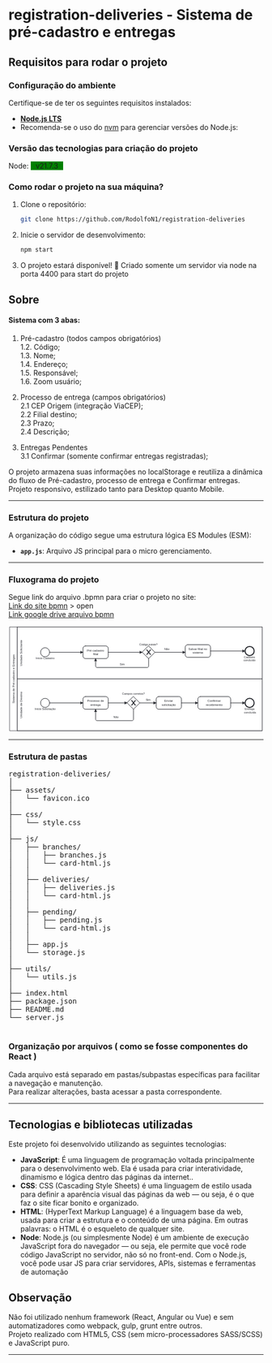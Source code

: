 # registration-deliveries - Sistema de pré-cadastro e entregas

## Requisitos para rodar o projeto

### Configuração do ambiente

Certifique-se de ter os seguintes requisitos instalados:

- **[Node.js LTS](https://nodejs.org/en)**  
- Recomenda-se o uso do [nvm](https://github.com/nvm-sh/nvm) para gerenciar versões do Node.js:

### Versão das tecnologias para criação do projeto

Node: <span style="background:green;padding:0 10px">v21.7.3</span> <br>

### Como rodar o projeto na sua máquina?

1. Clone o repositório:
   ```bash
   git clone https://github.com/RodolfoN1/registration-deliveries
   ```
2. Inicie o servidor de desenvolvimento:
   ```bash
   npm start
   ```
4. O projeto estará disponível! 🎉 Criado somente um servidor via node na porta 4400 para start do projeto



## Sobre

#### Sistema com 3 abas: 
1. Pré-cadastro (todos campos obrigatórios) <br />
    1.2. Código; <br />
    1.3. Nome; <br />
    1.4. Endereço; <br />
    1.5. Responsável; <br />
    1.6. Zoom usuário; <br />

2. Processo de entrega (campos obrigatórios) <br />
    2.1 CEP Origem (integração ViaCEP); <br /> 
    2.2 Filial destino; <br /> 
    2.3 Prazo; <br /> 
    2.4 Descrição; <br />                 
3. Entregas Pendentes <br />
    3.1 Confirmar (somente confirmar entregas registradas); <br />

O projeto armazena suas informações no localStorage e reutiliza a dinâmica do fluxo de Pré-cadastro, processo de entrega e Confirmar entregas. <br />
Projeto responsivo, estilizado tanto para Desktop quanto Mobile.

---  

### Estrutura do projeto

A organização do código segue uma estrutura lógica ES Modules (ESM):
- **`app.js`**: Arquivo JS principal para o micro gerenciamento.  

--- 

### Fluxograma do projeto

Segue link do arquivo .bpmn para criar o projeto no site: <br />
[Link do site bpmn](docs/diagrama.bpmn) > open <br />
[Link google drive arquivo bpmn](https://drive.google.com/file/d/1RPv1Bb2vt4jna75hMJzUgi0tl-1Md2X0/view?usp=sharing)

<div>
<?xml version="1.0" encoding="utf-8"?>
<!-- created with bpmn-js / http://bpmn.io -->
<!DOCTYPE svg PUBLIC "-//W3C//DTD SVG 1.1//EN" "http://www.w3.org/Graphics/SVG/1.1/DTD/svg11.dtd">
<svg xmlns="http://www.w3.org/2000/svg" xmlns:xlink="http://www.w3.org/1999/xlink" width="1010" height="420" viewBox="155 75 1010 420" version="1.1"><defs><pattern id="djs-grid-pattern-188844" width="10" height="10" patternUnits="userSpaceOnUse"><circle cx="0.5" cy="0.5" r="0.5" style="fill: rgb(204, 204, 204);"/></pattern></defs><g class="djs-group"><g class="djs-element djs-shape" data-element-id="Participant_09imkm3" style="display: block;" transform="matrix(1 0 0 1 160 80)"><g class="djs-visual"><rect x="0" y="0" width="1000" height="410" rx="0" ry="0" style="stroke-linecap: round; stroke-linejoin: round; stroke: rgb(34, 36, 42); stroke-width: 1.5px; fill: white; fill-opacity: 0.95;"/><path style="fill: none; stroke-linecap: round; stroke-linejoin: round; stroke: rgb(34, 36, 42); stroke-width: 1.5px;" d="M30,0L30,410"/><text lineHeight="1.2" class="djs-label" style="font-family: Arial, sans-serif; font-size: 12px; font-weight: normal; fill: rgb(34, 36, 42);" transform="matrix(-1.83697e-16 -1 1 -1.83697e-16 0 410)"><tspan x="108.28125" y="18.6">Sistema de Pré-cadastro e Entregas</tspan></text></g><rect class="djs-hit djs-hit-no-move" x="0" y="0" width="1000" height="410" style="fill: none; stroke-opacity: 0; stroke: white; stroke-width: 15px;"/><rect class="djs-hit djs-hit-click-stroke" x="0" y="0" width="1000" height="410" style="fill: none; stroke-opacity: 0; stroke: white; stroke-width: 15px;"/><rect class="djs-hit djs-hit-all" x="0" y="0" width="30" height="410" style="fill: none; stroke-opacity: 0; stroke: white; stroke-width: 15px;"/><rect x="-5" y="-5" rx="4" width="1010" height="420" class="djs-outline" style="fill: none;"/></g><g class="djs-children"><g class="djs-group"><g class="djs-element djs-shape" data-element-id="Lane_04u97z6" style="display: block;" transform="matrix(1 0 0 1 190 285)"><g class="djs-visual"><rect x="0" y="0" width="970" height="205" rx="0" ry="0" style="stroke-linecap: round; stroke-linejoin: round; stroke: rgb(34, 36, 42); stroke-width: 1.5px; fill: white; fill-opacity: 0.25;"/><text lineHeight="1.2" class="djs-label" style="font-family: Arial, sans-serif; font-size: 12px; font-weight: normal; fill: rgb(34, 36, 42);" transform="matrix(-1.83697e-16 -1 1 -1.83697e-16 0 205)"><tspan x="49.634765625" y="18.6">Unidade de Destino</tspan></text></g><rect class="djs-hit djs-hit-no-move" x="0" y="0" width="970" height="205" style="fill: none; stroke-opacity: 0; stroke: white; stroke-width: 15px;"/><rect class="djs-hit djs-hit-click-stroke" x="0" y="0" width="970" height="205" style="fill: none; stroke-opacity: 0; stroke: white; stroke-width: 15px;"/><rect class="djs-hit djs-hit-all" x="0" y="0" width="30" height="205" style="fill: none; stroke-opacity: 0; stroke: white; stroke-width: 15px;"/><rect x="-5" y="-5" rx="4" width="980" height="215" class="djs-outline" style="fill: none;"/></g></g><g class="djs-group"><g class="djs-element djs-shape" data-element-id="Lane_0rdm2yp" style="display: block;" transform="matrix(1 0 0 1 190 80)"><g class="djs-visual"><rect x="0" y="0" width="970" height="205" rx="0" ry="0" style="stroke-linecap: round; stroke-linejoin: round; stroke: rgb(34, 36, 42); stroke-width: 1.5px; fill: white; fill-opacity: 0.25;"/><text lineHeight="1.2" class="djs-label" style="font-family: Arial, sans-serif; font-size: 12px; font-weight: normal; fill: rgb(34, 36, 42);" transform="matrix(-1.83697e-16 -1 1 -1.83697e-16 0 205)"><tspan x="50.63671875" y="18.6">Unidade Solicitante</tspan></text></g><rect class="djs-hit djs-hit-no-move" x="0" y="0" width="970" height="205" style="fill: none; stroke-opacity: 0; stroke: white; stroke-width: 15px;"/><rect class="djs-hit djs-hit-click-stroke" x="0" y="0" width="970" height="205" style="fill: none; stroke-opacity: 0; stroke: white; stroke-width: 15px;"/><rect class="djs-hit djs-hit-all" x="0" y="0" width="30" height="205" style="fill: none; stroke-opacity: 0; stroke: white; stroke-width: 15px;"/><rect x="-5" y="-5" rx="4" width="980" height="215" class="djs-outline" style="fill: none;"/></g></g><g class="djs-group"><g class="djs-element djs-shape" data-element-id="TaskInserirFilial" style="display: block;" transform="matrix(1 0 0 1 450 155)"><g class="djs-visual"><rect x="0" y="0" width="100" height="50" rx="10" ry="10" style="stroke-linecap: round; stroke-linejoin: round; stroke: rgb(34, 36, 42); stroke-width: 2px; fill: white; fill-opacity: 0.95;"/><text lineHeight="1.2" class="djs-label" style="font-family: Arial, sans-serif; font-size: 12px; font-weight: normal; fill: rgb(34, 36, 42);"><tspan x="15.8203125" y="21.4">Pré cadastro </tspan><tspan x="39.9970703125" y="35.8">filial</tspan></text></g><rect class="djs-hit djs-hit-all" x="0" y="0" width="100" height="50" style="fill: none; stroke-opacity: 0; stroke: white; stroke-width: 15px;"/><rect x="-5" y="-5" rx="14" width="110" height="60" class="djs-outline" style="fill: none;"/></g></g><g class="djs-group"><g class="djs-element djs-shape" data-element-id="GatewayCodigoDuplicado" style="display: block;" transform="matrix(1 0 0 1 685 155)"><g class="djs-visual"><polygon points="25,0 50,25 25,50 0,25" style="stroke-linecap: round; stroke-linejoin: round; stroke: rgb(34, 36, 42); stroke-width: 2px; fill: white; fill-opacity: 0.95;"/><path d="m 16,15 7.42857142857143,9.714285714285715 -7.42857142857143,9.714285714285715 3.428571428571429,0 5.714285714285715,-7.464228571428572 5.714285714285715,7.464228571428572 3.428571428571429,0 -7.42857142857143,-9.714285714285715 7.42857142857143,-9.714285714285715 -3.428571428571429,0 -5.714285714285715,7.464228571428572 -5.714285714285715,-7.464228571428572 -3.428571428571429,0 z" style="fill: rgb(34, 36, 42); stroke-linecap: round; stroke-linejoin: round; stroke: rgb(34, 36, 42); stroke-width: 1px;"/></g><rect class="djs-hit djs-hit-all" x="0" y="0" width="50" height="50" style="fill: none; stroke-opacity: 0; stroke: white; stroke-width: 15px;"/><rect x="2" y="2" rx="4" width="46" height="46" class="djs-outline" style="transform-box: fill-box; transform: rotate(45deg); transform-origin: center center; fill: none;"/></g></g><g class="djs-group"><g class="djs-element djs-shape" data-element-id="GatewayCodigoDuplicado_label" style="display: block;" transform="matrix(1 0 0 1 673 143)"><g class="djs-visual"><text lineHeight="1.2" class="djs-label" style="font-family: Arial, sans-serif; font-size: 11px; font-weight: normal; fill: rgb(34, 36, 42);"><tspan x="0" y="9.899999999999999">Código existe?</tspan></text></g><rect class="djs-hit djs-hit-all" x="0" y="0" width="73" height="14" style="fill: none; stroke-opacity: 0; stroke: white; stroke-width: 15px;"/><rect x="-5" y="-5" rx="4" width="83" height="24" class="djs-outline" style="fill: none;"/></g></g><g class="djs-group"><g class="djs-element djs-shape" data-element-id="TaskSalvarFilial" style="display: block;" transform="matrix(1 0 0 1 855 150)"><g class="djs-visual"><rect x="0" y="0" width="100" height="50" rx="10" ry="10" style="stroke-linecap: round; stroke-linejoin: round; stroke: rgb(34, 36, 42); stroke-width: 2px; fill: white; fill-opacity: 0.95;"/><text lineHeight="1.2" class="djs-label" style="font-family: Arial, sans-serif; font-size: 12px; font-weight: normal; fill: rgb(34, 36, 42);"><tspan x="12.486328125" y="21.4">Salvar filial no </tspan><tspan x="29.1650390625" y="35.8">sistema</tspan></text></g><rect class="djs-hit djs-hit-all" x="0" y="0" width="100" height="50" style="fill: none; stroke-opacity: 0; stroke: white; stroke-width: 15px;"/><rect x="-5" y="-5" rx="14" width="110" height="60" class="djs-outline" style="fill: none;"/></g></g><g class="djs-group"><g class="djs-element djs-shape" data-element-id="EndCadastro" style="display: block;" transform="matrix(1 0 0 1 1092 157)"><g class="djs-visual"><circle cx="18" cy="18" r="18" style="stroke-linecap: round; stroke-linejoin: round; stroke: rgb(34, 36, 42); stroke-width: 4px; fill: white; fill-opacity: 0.95;"/></g><rect class="djs-hit djs-hit-all" x="0" y="0" width="36" height="36" style="fill: none; stroke-opacity: 0; stroke: white; stroke-width: 15px;"/><circle cx="18" cy="18" r="24" class="djs-outline" style="fill: none;"/></g></g><g class="djs-group"><g class="djs-element djs-shape" data-element-id="EndCadastro_label" style="display: block;" transform="matrix(1 0 0 1 1086 193)"><g class="djs-visual"><text lineHeight="1.2" class="djs-label" style="font-family: Arial, sans-serif; font-size: 11px; font-weight: normal; fill: rgb(34, 36, 42);"><tspan x="1.2265625" y="9.899999999999999">Cadastro </tspan><tspan x="0" y="23.099999999999998">concluído</tspan></text></g><rect class="djs-hit djs-hit-all" x="0" y="0" width="48" height="27" style="fill: none; stroke-opacity: 0; stroke: white; stroke-width: 15px;"/><rect x="-5" y="-5" rx="4" width="58" height="37" class="djs-outline" style="fill: none;"/></g></g><g class="djs-group"><g class="djs-element djs-shape" data-element-id="StartCadastro" style="display: block;" transform="matrix(1 0 0 1 282 162)"><g class="djs-visual"><circle cx="18" cy="18" r="18" style="stroke-linecap: round; stroke-linejoin: round; stroke: rgb(34, 36, 42); stroke-width: 2px; fill: white; fill-opacity: 0.95;"/></g><rect class="djs-hit djs-hit-all" x="0" y="0" width="36" height="36" style="fill: none; stroke-opacity: 0; stroke: white; stroke-width: 15px;"/><circle cx="18" cy="18" r="23" class="djs-outline" style="fill: none;"/></g></g><g class="djs-group"><g class="djs-element djs-shape" data-element-id="StartCadastro_label" style="display: block;" transform="matrix(1 0 0 1 263 198)"><g class="djs-visual"><text lineHeight="1.2" class="djs-label" style="font-family: Arial, sans-serif; font-size: 11px; font-weight: normal; fill: rgb(34, 36, 42);"><tspan x="0" y="9.899999999999999">Início Cadastro</tspan></text></g><rect class="djs-hit djs-hit-all" x="0" y="0" width="74" height="14" style="fill: none; stroke-opacity: 0; stroke: white; stroke-width: 15px;"/><rect x="-5" y="-5" rx="4" width="84" height="24" class="djs-outline" style="fill: none;"/></g></g><g class="djs-group"><g class="djs-element djs-shape" data-element-id="TaskConfirmarRecebimento" style="display: block;" transform="matrix(1 0 0 1 905 355)"><g class="djs-visual"><rect x="0" y="0" width="130" height="50" rx="10" ry="10" style="stroke-linecap: round; stroke-linejoin: round; stroke: rgb(34, 36, 42); stroke-width: 2px; fill: white; fill-opacity: 0.95;"/><text lineHeight="1.2" class="djs-label" style="font-family: Arial, sans-serif; font-size: 12px; font-weight: normal; fill: rgb(34, 36, 42);"><tspan x="38.16015625" y="21.4">Confirmar </tspan><tspan x="31.8193359375" y="35.8">recebimento</tspan></text></g><rect class="djs-hit djs-hit-all" x="0" y="0" width="130" height="50" style="fill: none; stroke-opacity: 0; stroke: white; stroke-width: 15px;"/><rect x="-5" y="-5" rx="14" width="140" height="60" class="djs-outline" style="fill: none;"/></g></g><g class="djs-group"><g class="djs-element djs-shape" data-element-id="TaskEnviarSolicitacao" style="display: block;" transform="matrix(1 0 0 1 740 355)"><g class="djs-visual"><rect x="0" y="0" width="100" height="50" rx="10" ry="10" style="stroke-linecap: round; stroke-linejoin: round; stroke: rgb(34, 36, 42); stroke-width: 2px; fill: white; fill-opacity: 0.95;"/><text lineHeight="1.2" class="djs-label" style="font-family: Arial, sans-serif; font-size: 12px; font-weight: normal; fill: rgb(34, 36, 42);"><tspan x="32.4912109375" y="21.4">Enviar </tspan><tspan x="21.8232421875" y="35.8">solicitação</tspan></text></g><rect class="djs-hit djs-hit-all" x="0" y="0" width="100" height="50" style="fill: none; stroke-opacity: 0; stroke: white; stroke-width: 15px;"/><rect x="-5" y="-5" rx="14" width="110" height="60" class="djs-outline" style="fill: none;"/></g></g><g class="djs-group"><g class="djs-element djs-shape" data-element-id="StartEntrega" style="display: block;" transform="matrix(1 0 0 1 282 362)"><g class="djs-visual"><circle cx="18" cy="18" r="18" style="stroke-linecap: round; stroke-linejoin: round; stroke: rgb(34, 36, 42); stroke-width: 2px; fill: white; fill-opacity: 0.95;"/></g><rect class="djs-hit djs-hit-all" x="0" y="0" width="36" height="36" style="fill: none; stroke-opacity: 0; stroke: white; stroke-width: 15px;"/><circle cx="18" cy="18" r="23" class="djs-outline" style="fill: none;"/></g></g><g class="djs-group"><g class="djs-element djs-shape" data-element-id="StartEntrega_label" style="display: block;" transform="matrix(1 0 0 1 259 398)"><g class="djs-visual"><text lineHeight="1.2" class="djs-label" style="font-family: Arial, sans-serif; font-size: 11px; font-weight: normal; fill: rgb(34, 36, 42);"><tspan x="0" y="9.899999999999999">Início Solicitação</tspan></text></g><rect class="djs-hit djs-hit-all" x="0" y="0" width="83" height="14" style="fill: none; stroke-opacity: 0; stroke: white; stroke-width: 15px;"/><rect x="-5" y="-5" rx="4" width="93" height="24" class="djs-outline" style="fill: none;"/></g></g><g class="djs-group"><g class="djs-element djs-shape" data-element-id="TaskInserirEntrega" style="display: block;" transform="matrix(1 0 0 1 450 355)"><g class="djs-visual"><rect x="0" y="0" width="100" height="50" rx="10" ry="10" style="stroke-linecap: round; stroke-linejoin: round; stroke: rgb(34, 36, 42); stroke-width: 2px; fill: white; fill-opacity: 0.95;"/><text lineHeight="1.2" class="djs-label" style="font-family: Arial, sans-serif; font-size: 12px; font-weight: normal; fill: rgb(34, 36, 42);"><tspan x="16.4853515625" y="21.4">Processo de </tspan><tspan x="29.4873046875" y="35.8">entrega</tspan></text></g><rect class="djs-hit djs-hit-all" x="0" y="0" width="100" height="50" style="fill: none; stroke-opacity: 0; stroke: white; stroke-width: 15px;"/><rect x="-5" y="-5" rx="14" width="110" height="60" class="djs-outline" style="fill: none;"/></g></g><g class="djs-group"><g class="djs-element djs-shape" data-element-id="GatewayCamposObrigatorios" style="display: block;" transform="matrix(1 0 0 1 625 355)"><g class="djs-visual"><polygon points="25,0 50,25 25,50 0,25" style="stroke-linecap: round; stroke-linejoin: round; stroke: rgb(34, 36, 42); stroke-width: 2px; fill: white; fill-opacity: 0.95;"/><path d="m 16,15 7.42857142857143,9.714285714285715 -7.42857142857143,9.714285714285715 3.428571428571429,0 5.714285714285715,-7.464228571428572 5.714285714285715,7.464228571428572 3.428571428571429,0 -7.42857142857143,-9.714285714285715 7.42857142857143,-9.714285714285715 -3.428571428571429,0 -5.714285714285715,7.464228571428572 -5.714285714285715,-7.464228571428572 -3.428571428571429,0 z" style="fill: rgb(34, 36, 42); stroke-linecap: round; stroke-linejoin: round; stroke: rgb(34, 36, 42); stroke-width: 1px;"/></g><rect class="djs-hit djs-hit-all" x="0" y="0" width="50" height="50" style="fill: none; stroke-opacity: 0; stroke: white; stroke-width: 15px;"/><rect x="2" y="2" rx="4" width="46" height="46" class="djs-outline" style="transform-box: fill-box; transform: rotate(45deg); transform-origin: center center; fill: none;"/></g></g><g class="djs-group"><g class="djs-element djs-shape" data-element-id="GatewayCamposObrigatorios_label" style="display: block;" transform="matrix(1 0 0 1 605 338)"><g class="djs-visual"><text lineHeight="1.2" class="djs-label" style="font-family: Arial, sans-serif; font-size: 11px; font-weight: normal; fill: rgb(34, 36, 42);"><tspan x="0" y="9.899999999999999">Campos corretos?</tspan></text></g><rect class="djs-hit djs-hit-all" x="0" y="0" width="90" height="14" style="fill: none; stroke-opacity: 0; stroke: white; stroke-width: 15px;"/><rect x="-5" y="-5" rx="4" width="100" height="24" class="djs-outline" style="fill: none;"/></g></g><g class="djs-group"><g class="djs-element djs-shape" data-element-id="EndEntrega" style="display: block;" transform="matrix(1 0 0 1 1092 362)"><g class="djs-visual"><circle cx="18" cy="18" r="18" style="stroke-linecap: round; stroke-linejoin: round; stroke: rgb(34, 36, 42); stroke-width: 4px; fill: white; fill-opacity: 0.95;"/></g><rect class="djs-hit djs-hit-all" x="0" y="0" width="36" height="36" style="fill: none; stroke-opacity: 0; stroke: white; stroke-width: 15px;"/><circle cx="18" cy="18" r="24" class="djs-outline" style="fill: none;"/></g></g><g class="djs-group"><g class="djs-element djs-shape" data-element-id="EndEntrega_label" style="display: block;" transform="matrix(1 0 0 1 1085 398)"><g class="djs-visual"><text lineHeight="1.2" class="djs-label" style="font-family: Arial, sans-serif; font-size: 11px; font-weight: normal; fill: rgb(34, 36, 42);"><tspan x="5.8125" y="9.899999999999999">Entrega</tspan><tspan x="0" y="23.099999999999998"> concluída</tspan></text></g><rect class="djs-hit djs-hit-all" x="0" y="0" width="51" height="27" style="fill: none; stroke-opacity: 0; stroke: white; stroke-width: 15px;"/><rect x="-5" y="-5" rx="4" width="61" height="37" class="djs-outline" style="fill: none;"/></g></g><g class="djs-group"><g class="djs-element djs-connection" data-element-id="Flow_0rff9xj" style="display: block;"><g class="djs-visual"><defs><marker id="marker-1ji3t137fnp2y176j92nn7b3j" viewBox="0 0 20 20" refX="11" refY="10" markerWidth="10" markerHeight="10" orient="auto"><path d="M 1 5 L 11 10 L 1 15 Z" style="stroke-linecap: round; stroke-linejoin: round; stroke: rgb(34, 36, 42); stroke-width: 1px; fill: rgb(34, 36, 42);"/></marker></defs><path data-corner-radius="5" style="fill: none; stroke-linecap: round; stroke-linejoin: round; stroke: rgb(34, 36, 42); stroke-width: 2px; marker-end: url('#marker-1ji3t137fnp2y176j92nn7b3j');" d="M318,180L450,180"/></g><path d="M318,180L450,180" class="djs-hit djs-hit-stroke" style="fill: none; stroke-opacity: 0; stroke: white; stroke-width: 15px;"/><rect x="313" y="175" rx="4" width="142" height="10" class="djs-outline" style="fill: none;"/></g></g><g class="djs-group"><g class="djs-element djs-connection" data-element-id="Flow_0hts4s3" style="display: block;"><g class="djs-visual"><defs><marker id="marker-6az87rlggeifcflqcdthm7skr" viewBox="0 0 20 20" refX="11" refY="10" markerWidth="10" markerHeight="10" orient="auto"><path d="M 1 5 L 11 10 L 1 15 Z" style="stroke-linecap: round; stroke-linejoin: round; stroke: rgb(34, 36, 42); stroke-width: 1px; fill: rgb(34, 36, 42);"/></marker></defs><path data-corner-radius="5" style="fill: none; stroke-linecap: round; stroke-linejoin: round; stroke: rgb(34, 36, 42); stroke-width: 2px; marker-end: url('#marker-6az87rlggeifcflqcdthm7skr');" d="M710,205L710,235C710,237.5,707.5,240,705,240L505,240C502.5,240,500,237.5,500,235L500,205"/></g><path d="M710,205L710,240L500,240L500,205" class="djs-hit djs-hit-stroke" style="fill: none; stroke-opacity: 0; stroke: white; stroke-width: 15px;"/><rect x="495" y="200" rx="4" width="220" height="45" class="djs-outline" style="fill: none;"/></g></g><g class="djs-group"><g class="djs-element djs-shape" data-element-id="Flow_0hts4s3_label" style="display: block;" transform="matrix(1 0 0 1 596 222)"><g class="djs-visual"><text lineHeight="1.2" class="djs-label" style="font-family: Arial, sans-serif; font-size: 11px; font-weight: normal; fill: rgb(34, 36, 42);"><tspan x="0" y="9.899999999999999">Sim</tspan></text></g><rect class="djs-hit djs-hit-all" x="0" y="0" width="19" height="14" style="fill: none; stroke-opacity: 0; stroke: white; stroke-width: 15px;"/><rect x="-5" y="-5" rx="4" width="29" height="24" class="djs-outline" style="fill: none;"/></g></g><g class="djs-group"><g class="djs-element djs-connection" data-element-id="Flow_0eivsn9" style="display: block;"><g class="djs-visual"><defs><marker id="marker-43i6dhqtoose36kkq37z2zdhg" viewBox="0 0 20 20" refX="11" refY="10" markerWidth="10" markerHeight="10" orient="auto"><path d="M 1 5 L 11 10 L 1 15 Z" style="stroke-linecap: round; stroke-linejoin: round; stroke: rgb(34, 36, 42); stroke-width: 1px; fill: rgb(34, 36, 42);"/></marker></defs><path data-corner-radius="5" style="fill: none; stroke-linecap: round; stroke-linejoin: round; stroke: rgb(34, 36, 42); stroke-width: 2px; marker-end: url('#marker-43i6dhqtoose36kkq37z2zdhg');" d="M550,180L685,180"/></g><path d="M550,180L685,180" class="djs-hit djs-hit-stroke" style="fill: none; stroke-opacity: 0; stroke: white; stroke-width: 15px;"/><rect x="545" y="175" rx="4" width="145" height="10" class="djs-outline" style="fill: none;"/></g></g><g class="djs-group"><g class="djs-element djs-connection" data-element-id="Flow_1lxkqtt" style="display: block;"><g class="djs-visual"><defs><marker id="marker-0sn5694jn162279d65zt4i49g" viewBox="0 0 20 20" refX="11" refY="10" markerWidth="10" markerHeight="10" orient="auto"><path d="M 1 5 L 11 10 L 1 15 Z" style="stroke-linecap: round; stroke-linejoin: round; stroke: rgb(34, 36, 42); stroke-width: 1px; fill: rgb(34, 36, 42);"/></marker></defs><path data-corner-radius="5" style="fill: none; stroke-linecap: round; stroke-linejoin: round; stroke: rgb(34, 36, 42); stroke-width: 2px; marker-end: url('#marker-0sn5694jn162279d65zt4i49g');" d="M735,180L855,180"/></g><path d="M735,180L855,180" class="djs-hit djs-hit-stroke" style="fill: none; stroke-opacity: 0; stroke: white; stroke-width: 15px;"/><rect x="730" y="175" rx="4" width="130" height="10" class="djs-outline" style="fill: none;"/></g></g><g class="djs-group"><g class="djs-element djs-shape" data-element-id="Flow_1lxkqtt_label" style="display: block;" transform="matrix(1 0 0 1 772 162)"><g class="djs-visual"><text lineHeight="1.2" class="djs-label" style="font-family: Arial, sans-serif; font-size: 11px; font-weight: normal; fill: rgb(34, 36, 42);"><tspan x="0" y="9.899999999999999">Não</tspan></text></g><rect class="djs-hit djs-hit-all" x="0" y="0" width="21" height="14" style="fill: none; stroke-opacity: 0; stroke: white; stroke-width: 15px;"/><rect x="-5" y="-5" rx="4" width="31" height="24" class="djs-outline" style="fill: none;"/></g></g><g class="djs-group"><g class="djs-element djs-connection" data-element-id="Flow_0v97wjk" style="display: block;"><g class="djs-visual"><defs><marker id="marker-esrwfteoovayiymhfnvgoub9y" viewBox="0 0 20 20" refX="11" refY="10" markerWidth="10" markerHeight="10" orient="auto"><path d="M 1 5 L 11 10 L 1 15 Z" style="stroke-linecap: round; stroke-linejoin: round; stroke: rgb(34, 36, 42); stroke-width: 1px; fill: rgb(34, 36, 42);"/></marker></defs><path data-corner-radius="5" style="fill: none; stroke-linecap: round; stroke-linejoin: round; stroke: rgb(34, 36, 42); stroke-width: 2px; marker-end: url('#marker-esrwfteoovayiymhfnvgoub9y');" d="M955,175L1092,175"/></g><path d="M955,175L1092,175" class="djs-hit djs-hit-stroke" style="fill: none; stroke-opacity: 0; stroke: white; stroke-width: 15px;"/><rect x="950" y="170" rx="4" width="147" height="10" class="djs-outline" style="fill: none;"/></g></g><g class="djs-group"><g class="djs-element djs-connection" data-element-id="Flow_1ll2y87" style="display: block;"><g class="djs-visual"><defs><marker id="marker-37r5szupcau3ktm1xx0io51rg" viewBox="0 0 20 20" refX="11" refY="10" markerWidth="10" markerHeight="10" orient="auto"><path d="M 1 5 L 11 10 L 1 15 Z" style="stroke-linecap: round; stroke-linejoin: round; stroke: rgb(34, 36, 42); stroke-width: 1px; fill: rgb(34, 36, 42);"/></marker></defs><path data-corner-radius="5" style="fill: none; stroke-linecap: round; stroke-linejoin: round; stroke: rgb(34, 36, 42); stroke-width: 2px; marker-end: url('#marker-37r5szupcau3ktm1xx0io51rg');" d="M840,380L905,380"/></g><path d="M840,380L905,380" class="djs-hit djs-hit-stroke" style="fill: none; stroke-opacity: 0; stroke: white; stroke-width: 15px;"/><rect x="835" y="375" rx="4" width="75" height="10" class="djs-outline" style="fill: none;"/></g></g><g class="djs-group"><g class="djs-element djs-connection" data-element-id="Flow_1ycr91z" style="display: block;"><g class="djs-visual"><defs><marker id="marker-d4wsbc890ro3d3jkmu3ni1mde" viewBox="0 0 20 20" refX="11" refY="10" markerWidth="10" markerHeight="10" orient="auto"><path d="M 1 5 L 11 10 L 1 15 Z" style="stroke-linecap: round; stroke-linejoin: round; stroke: rgb(34, 36, 42); stroke-width: 1px; fill: rgb(34, 36, 42);"/></marker></defs><path data-corner-radius="5" style="fill: none; stroke-linecap: round; stroke-linejoin: round; stroke: rgb(34, 36, 42); stroke-width: 2px; marker-end: url('#marker-d4wsbc890ro3d3jkmu3ni1mde');" d="M1035,380L1092,380"/></g><path d="M1035,380L1092,380" class="djs-hit djs-hit-stroke" style="fill: none; stroke-opacity: 0; stroke: white; stroke-width: 15px;"/><rect x="1030" y="375" rx="4" width="67" height="10" class="djs-outline" style="fill: none;"/></g></g><g class="djs-group"><g class="djs-element djs-connection" data-element-id="Flow_01mnygm" style="display: block;"><g class="djs-visual"><defs><marker id="marker-48m5g1l13p1vl2om1023kdw9p" viewBox="0 0 20 20" refX="11" refY="10" markerWidth="10" markerHeight="10" orient="auto"><path d="M 1 5 L 11 10 L 1 15 Z" style="stroke-linecap: round; stroke-linejoin: round; stroke: rgb(34, 36, 42); stroke-width: 1px; fill: rgb(34, 36, 42);"/></marker></defs><path data-corner-radius="5" style="fill: none; stroke-linecap: round; stroke-linejoin: round; stroke: rgb(34, 36, 42); stroke-width: 2px; marker-end: url('#marker-48m5g1l13p1vl2om1023kdw9p');" d="M675,380L740,380"/></g><path d="M675,380L740,380" class="djs-hit djs-hit-stroke" style="fill: none; stroke-opacity: 0; stroke: white; stroke-width: 15px;"/><rect x="670" y="375" rx="4" width="75" height="10" class="djs-outline" style="fill: none;"/></g></g><g class="djs-group"><g class="djs-element djs-shape" data-element-id="Flow_01mnygm_label" style="display: block;" transform="matrix(1 0 0 1 699 362)"><g class="djs-visual"><text lineHeight="1.2" class="djs-label" style="font-family: Arial, sans-serif; font-size: 11px; font-weight: normal; fill: rgb(34, 36, 42);"><tspan x="0" y="9.899999999999999">Sim</tspan></text></g><rect class="djs-hit djs-hit-all" x="0" y="0" width="19" height="14" style="fill: none; stroke-opacity: 0; stroke: white; stroke-width: 15px;"/><rect x="-5" y="-5" rx="4" width="29" height="24" class="djs-outline" style="fill: none;"/></g></g><g class="djs-group"><g class="djs-element djs-connection" data-element-id="Flow_1vhnzxj" style="display: block;"><g class="djs-visual"><defs><marker id="marker-8upphwianbu35toxvvi14en2h" viewBox="0 0 20 20" refX="11" refY="10" markerWidth="10" markerHeight="10" orient="auto"><path d="M 1 5 L 11 10 L 1 15 Z" style="stroke-linecap: round; stroke-linejoin: round; stroke: rgb(34, 36, 42); stroke-width: 1px; fill: rgb(34, 36, 42);"/></marker></defs><path data-corner-radius="5" style="fill: none; stroke-linecap: round; stroke-linejoin: round; stroke: rgb(34, 36, 42); stroke-width: 2px; marker-end: url('#marker-8upphwianbu35toxvvi14en2h');" d="M318,380L450,380"/></g><path d="M318,380L450,380" class="djs-hit djs-hit-stroke" style="fill: none; stroke-opacity: 0; stroke: white; stroke-width: 15px;"/><rect x="313" y="375" rx="4" width="142" height="10" class="djs-outline" style="fill: none;"/></g></g><g class="djs-group"><g class="djs-element djs-connection" data-element-id="Flow_0q1tw0t" style="display: block;"><g class="djs-visual"><defs><marker id="marker-4dau1bqueq74zc1e0c7drl5xu" viewBox="0 0 20 20" refX="11" refY="10" markerWidth="10" markerHeight="10" orient="auto"><path d="M 1 5 L 11 10 L 1 15 Z" style="stroke-linecap: round; stroke-linejoin: round; stroke: rgb(34, 36, 42); stroke-width: 1px; fill: rgb(34, 36, 42);"/></marker></defs><path data-corner-radius="5" style="fill: none; stroke-linecap: round; stroke-linejoin: round; stroke: rgb(34, 36, 42); stroke-width: 2px; marker-end: url('#marker-4dau1bqueq74zc1e0c7drl5xu');" d="M650,405L650,445C650,447.5,647.5,450,645,450L505,450C502.5,450,500,447.5,500,445L500,405"/></g><path d="M650,405L650,450L500,450L500,405" class="djs-hit djs-hit-stroke" style="fill: none; stroke-opacity: 0; stroke: white; stroke-width: 15px;"/><rect x="495" y="400" rx="4" width="160" height="55" class="djs-outline" style="fill: none;"/></g></g><g class="djs-group"><g class="djs-element djs-shape" data-element-id="Flow_0q1tw0t_label" style="display: block;" transform="matrix(1 0 0 1 571 429)"><g class="djs-visual"><text lineHeight="1.2" class="djs-label" style="font-family: Arial, sans-serif; font-size: 11px; font-weight: normal; fill: rgb(34, 36, 42);"><tspan x="0" y="9.899999999999999">Não</tspan></text></g><rect class="djs-hit djs-hit-all" x="0" y="0" width="21" height="14" style="fill: none; stroke-opacity: 0; stroke: white; stroke-width: 15px;"/><rect x="-5" y="-5" rx="4" width="31" height="24" class="djs-outline" style="fill: none;"/></g></g><g class="djs-group"><g class="djs-element djs-connection" data-element-id="Flow_03dkrdf" style="display: block;"><g class="djs-visual"><defs><marker id="marker-1kt3j806zsgjdpjvfqxl3a1ry" viewBox="0 0 20 20" refX="11" refY="10" markerWidth="10" markerHeight="10" orient="auto"><path d="M 1 5 L 11 10 L 1 15 Z" style="stroke-linecap: round; stroke-linejoin: round; stroke: rgb(34, 36, 42); stroke-width: 1px; fill: rgb(34, 36, 42);"/></marker></defs><path data-corner-radius="5" style="fill: none; stroke-linecap: round; stroke-linejoin: round; stroke: rgb(34, 36, 42); stroke-width: 2px; marker-end: url('#marker-1kt3j806zsgjdpjvfqxl3a1ry');" d="M550,380L625,380"/></g><path d="M550,380L625,380" class="djs-hit djs-hit-stroke" style="fill: none; stroke-opacity: 0; stroke: white; stroke-width: 15px;"/><rect x="545" y="375" rx="4" width="85" height="10" class="djs-outline" style="fill: none;"/></g></g></g></g></svg>
</div>

--- 

### Estrutura de pastas

<pre>
registration-deliveries/
│
├── assets/
│   └── favicon.ico
│
├── css/
│   └── style.css
│
├── js/
│   ├── branches/
│   │   ├── branches.js
│   │   └── card-html.js
│   │
│   ├── deliveries/
│   │   ├── deliveries.js
│   │   └── card-html.js
│   │
│   ├── pending/
│   │   ├── pending.js
│   │   └── card-html.js
│   │
│   ├── app.js
│   └── storage.js
│
├── utils/
│   └── utils.js
│
├── index.html
├── package.json
├── README.md
└── server.js

</pre>


### Organização por arquivos ( como se fosse componentes do React )

Cada arquivo está separado em pastas/subpastas específicas para facilitar a navegação e manutenção.  
Para realizar alterações, basta acessar a pasta correspondente.

---

## Tecnologias e bibliotecas utilizadas

Este projeto foi desenvolvido utilizando as seguintes tecnologias:

- **JavaScript**: É uma linguagem de programação voltada principalmente para o desenvolvimento web.
Ela é usada para criar interatividade, dinamismo e lógica dentro das páginas da internet..  
- **CSS**: CSS (Cascading Style Sheets) é uma linguagem de estilo usada para definir a aparência visual das páginas da web — ou seja, é o que faz o site ficar bonito e organizado.  
- **HTML**: (HyperText Markup Language) é a linguagem base da web, usada para criar a estrutura e o conteúdo de uma página.
Em outras palavras: o HTML é o esqueleto de qualquer site.
- **Node**: Node.js (ou simplesmente Node) é um ambiente de execução JavaScript fora do navegador — ou seja, ele permite que você rode código JavaScript no servidor, não só no front-end.
Com o Node.js, você pode usar JS para criar servidores, APIs, sistemas e ferramentas de automação

## Observação
Não foi utilizado nenhum framework (React, Angular ou Vue) e sem automatizadores como webpack, gulp, grunt entre outros. <br />
Projeto realizado com HTML5, CSS (sem micro-processadores SASS/SCSS) e JavaScript puro.

---

